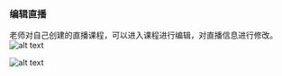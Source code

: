 ### 编辑直播
老师对自己创建的直播课程，可以进入课程进行编辑，对直播信息进行修改。
![alt text](../help_picture/06_live08.png)

![alt text](../help_picture/06_live09.png)